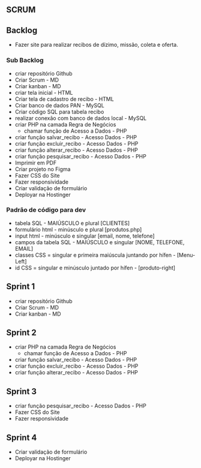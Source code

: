## SCRUM

## Backlog

- Fazer site para realizar recibos de dízimo, missão, coleta e oferta.

### Sub Backlog

- criar repositório Github
- Criar Scrum - MD
- Criar kanban - MD
- criar tela inicial - HTML
- Criar tela de cadastro de recibo - HTML
- Criar banco de dados PAN - MySQL
- Criar código SQL para tabela recibo
- realizar conexão com banco de dados local - MySQL
- criar PHP na camada Regra de Negócios
  - chamar função de Acesso a Dados - PHP
- criar função salvar_recibo - Acesso Dados - PHP
- criar função excluir_recibo - Acesso Dados - PHP
- criar função alterar_recibo - Acesso Dados - PHP
- criar função pesquisar_recibo - Acesso Dados - PHP
- Imprimir em PDF
- Criar projeto no Figma
- Fazer CSS do Site
- Fazer responsividade
- Criar validação de formulário
- Deployar na Hostinger

### Padrão de código para dev

- tabela SQL - MAIÚSCULO e plural [CLIENTES]
- formulário html - minúsculo e plural [produtos.php]
- input html - minúsculo e singular [email, nome, telefone]
- campos da tabela SQL - MAIÚSCULO e singular [NOME, TELEFONE, EMAIL]
- classes CSS = singular e primeira maiúscula juntando por hífen - [Menu-Left]
- id CSS = singular e minúsculo juntado por hífen - [produto-right]

## Sprint 1

- criar repositório Github
- Criar Scrum - MD
- Criar kanban - MD

## Sprint 2

- criar PHP na camada Regra de Negócios
  - chamar função de Acesso a Dados - PHP
- criar função salvar_recibo - Acesso Dados - PHP
- criar função excluir_recibo - Acesso Dados - PHP
- criar função alterar_recibo - Acesso Dados - PHP

## Sprint 3

- criar função pesquisar_recibo - Acesso Dados - PHP
- Fazer CSS do Site
- Fazer responsividade

## Sprint 4
- Criar validação de formulário
- Deployar na Hostinger